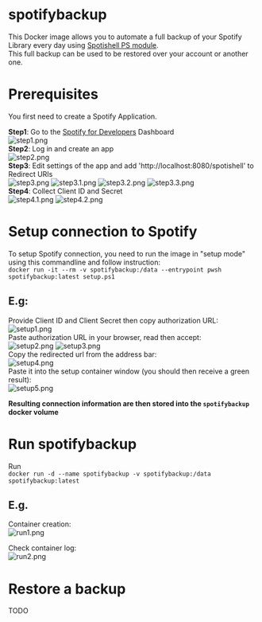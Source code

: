 # spotifybackup

This Docker  image allows you to automate a full backup of your Spotify Library every day using [Spotishell PS module](https://github.com/wardbox/spotishell).  
This full backup can be used to be restored over your account or another one.  

# Prerequisites

You first need to create a Spotify Application.

**Step1**: Go to the [Spotify for Developers](https://developer.spotify.com/dashboard/applications) Dashboard  
![step1.png](https://github.com/Domochip/spotifybackup/raw/master/img/step1.png)  
**Step2**: Log in and create an app  
![step2.png](https://github.com/Domochip/spotifybackup/raw/master/img/step2.png)  
**Step3**: Edit settings of the app and add 'http://localhost:8080/spotishell' to Redirect URIs  
![step3.png](https://github.com/Domochip/spotifybackup/raw/master/img/step3.png) ![step3.1.png](https://github.com/Domochip/spotifybackup/raw/master/img/step3.1.png) ![step3.2.png](https://github.com/Domochip/spotifybackup/raw/master/img/step3.2.png) ![step3.3.png](https://github.com/Domochip/spotifybackup/raw/master/img/step3.3.png)  
**Step4**: Collect Client ID and Secret  
![step4.1.png](https://github.com/Domochip/spotifybackup/raw/master/img/step4.1.png) ![step4.2.png](https://github.com/Domochip/spotifybackup/raw/master/img/step4.2.png)  

# Setup connection to Spotify

To setup Spotify connection, you need to run the image in "setup mode" using this commandline and follow instruction:  
`docker run -it --rm -v spotifybackup:/data --entrypoint pwsh spotifybackup:latest setup.ps1`

## E.g:  
Provide Client ID and Client Secret then copy authorization URL:  
![setup1.png](https://github.com/Domochip/spotifybackup/raw/master/img/setup1.png)  
Paste authorization URL in your browser, read then accept:  
![setup2.png](https://github.com/Domochip/spotifybackup/raw/master/img/setup2.png) ![setup3.png](https://github.com/Domochip/spotifybackup/raw/master/img/setup3.png)  
Copy the redirected url from the address bar:  
![setup4.png](https://github.com/Domochip/spotifybackup/raw/master/img/setup4.png)  
Paste it into the setup container window (you should then receive a green result):  
![setup5.png](https://github.com/Domochip/spotifybackup/raw/master/img/setup5.png) 

**Resulting connection information are then stored into the `spotifybackup` docker volume**

# Run spotifybackup

Run  
`docker run -d --name spotifybackup -v spotifybackup:/data spotifybackup:latest`

## E.g.

Container creation:  
![run1.png](https://github.com/Domochip/spotifybackup/raw/master/img/run1.png)  

Check container log:  
![run2.png](https://github.com/Domochip/spotifybackup/raw/master/img/run2.png)  

# Restore a backup

TODO
